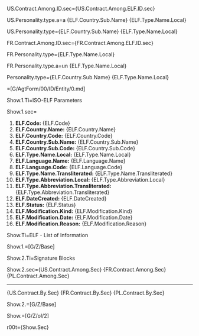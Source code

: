 US.Contract.Among.ID.sec={US.Contract.Among.ELF.ID.sec}

US.Personality.type.a=a {ELF.Country.Sub.Name} {ELF.Type.Name.Local}

US.Personality.type={ELF.Country.Sub.Name} {ELF.Type.Name.Local}

FR.Contract.Among.ID.sec={FR.Contract.Among.ELF.ID.sec}

FR.Personality.type={ELF.Type.Name.Local}

FR.Personality.type.a=un {ELF.Type.Name.Local}

Personality.type={ELF.Country.Sub.Name} {ELF.Type.Name.Local}

=[G/AgtForm/00/ID/Entity/0.md]

Show.1.Ti=ISO-ELF Parameters

Show.1.sec=<ol><li><b>ELF.Code:</b> {ELF.Code}</li><li><b>ELF.Country.Name:</b> {ELF.Country.Name}</li><li><b>ELF.Country.Code:</b> {ELF.Country.Code}</li><li><b>ELF.Country.Sub.Name:</b> {ELF.Country.Sub.Name}</li><li><b>ELF.Country.Sub.Code:</b> {ELF.Country.Sub.Code}</li><li><b>ELF.Type.Name.Local:</b> {ELF.Type.Name.Local}</li><li><b>ELF.Language.Name:</b> {ELF.Language.Name}</li><li><b>ELF.Language.Code:</b> {ELF.Language.Code}</li><li><b>ELF.Type.Name.Transliterated:</b> {ELF.Type.Name.Transliterated}</li><li><b>ELF.Type.Abbreviation.Local:</b> {ELF.Type.Abbreviation.Local}</li><li><b>ELF.Type.Abbreviation.Transliterated:</b> {ELF.Type.Abbreviation.Transliterated}</li><li><b>ELF.DateCreated:</b> {ELF.DateCreated}</li><li><b>ELF.Status:</b> {ELF.Status}</li><li><b>ELF.Modification.Kind:</b> {ELF.Modification.Kind}</li><li><b>ELF.Modification.Date:</b> {ELF.Modification.Date}</li><li><b>ELF.Modification.Reason:</b> {ELF.Modification.Reason}</li></ol>

Show.Ti=ELF - List of Information

Show.1.=[G/Z/Base]

Show.2.Ti=Signature Blocks

Show.2.sec={US.Contract.Among.Sec}  {FR.Contract.Among.Sec} {PL.Contract.Among.Sec}  <hr>{US.Contract.By.Sec}   {FR.Contract.By.Sec} {PL.Contract.By.Sec}

Show.2.=[G/Z/Base]

Show.=[G/Z/ol/2]

r00t={Show.Sec}